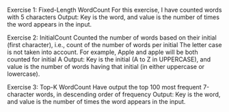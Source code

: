 Exercise 1: Fixed-Length WordCount
For this exercise, I have counted words with 5 characters
Output: Key is the word, and value is the number of times the word appears in the input.

Exercise 2: InitialCount
Counted the number of words based on their initial (first character), i.e., count of the number of words per initial
The letter case is not taken into account. For example, Apple and apple will be both counted for initial A
Output: Key is the initial (A to Z in UPPERCASE), and value is the number of words having that initial (in either uppercase or lowercase).

Exercise 3: Top-K WordCount
Have output the top 100 most frequent 7-character words, in descending order of frequency
Output: Key is the word, and value is the number of times the word appears in the input.